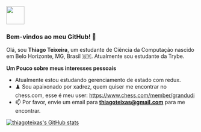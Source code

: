 <a href="www.linkedin.com/in/thiagotoliveira" target="_blank">
  <img src="https://i.ibb.co/Kx2GSrT/linkedin.png" width="48px" height="48px">
</a>


### Bem-vindos ao meu GitHub! 👋

Olá, sou **Thiago Teixeira**, um estudante de Ciência da Computação nascido em Belo Horizonte, MG, Brasil 🇧🇷. Atualmente sou estudante da Trybe.


**Um Pouco sobre meus interesses pessoais**

- Atualmente estou estudando gerenciamento de estado com redux.
- ♟️ Sou apaixonado por xadrez, quem quiser me encontrar no chess.com, esse é meu user: https://www.chess.com/member/grandudi
- 📫 Por favor, envie um email para **thiagoteixas@gmail.com** para me encontrar.

[![thiagoteixas's GitHub stats](https://github-readme-stats.vercel.app/api?username=thiagoteixas)](https://github.com/anuraghazra/github-readme-stats)



<!--
**thiagoteixas/thiagoteixas** is a ✨ _special_ ✨ repository because its `README.md` (this file) appears on your GitHub profile.

Here are some ideas to get you started:

- 🔭 I’m currently working on ...
- 🌱 I’m currently learning ...
- 👯 I’m looking to collaborate on ...
- 🤔 I’m looking for help with ...
- 💬 Ask me about ...
- 📫 How to reach me: ...
- 😄 Pronouns: ...
- ⚡ Fun fact: ...
-->
